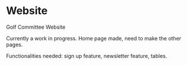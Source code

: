 # Website
Golf Committee Website

Currently a work in progress.
Home page made, need to make the other pages.

Functionalities needed: sign up feature, newsletter feature, tables.
